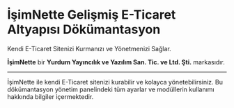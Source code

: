 # İşimNette Gelişmiş E-Ticaret Altyapısı Dökümantasyon

Kendi E-Ticaret Sitenizi Kurmanızı ve Yönetmenizi Sağlar.

**İşimNette** bir **Yurdum Yayıncılık ve Yazılım San. Tic. ve Ltd. Şti.** markasıdır.

---

İşimNette ile kendi E-Ticaret sitenizi kurabilir ve kolayca yönetebilirsiniz. Bu dökümantasyon yönetim panelindeki tüm ayarlar ve modüllerin kullanımı hakkında bilgiler içermektedir. 

